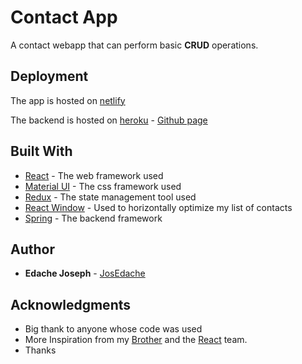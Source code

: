 # Contact App

A contact webapp that can perform basic **CRUD** operations.

## Deployment

The app is hosted on [netlify](https://kind-engelbart-ec343a.netlify.com/)

The backend is hosted on [heroku](https://obscure-garden-12083.herokuapp.com/) - [Github page](https://github.com/JosEdache/contacts-java)

## Built With

- [React](https://reactjs.org/) - The web framework used
- [Material UI](https://material-ui.com/) - The css framework used
- [Redux](https://redux.js.org) - The state management tool used
- [React Window](https://react-window.now.sh) - Used to horizontally optimize my list of contacts
- [Spring](https://spring.io/) - The backend framework

## Author

- **Edache Joseph** - [JosEdache](https://github.com/JosEdache/)

## Acknowledgments

- Big thank to anyone whose code was used
- More Inspiration from my [Brother](https://github.com/freewayz) and the [React](https://reactjs.org/) team.
- Thanks
